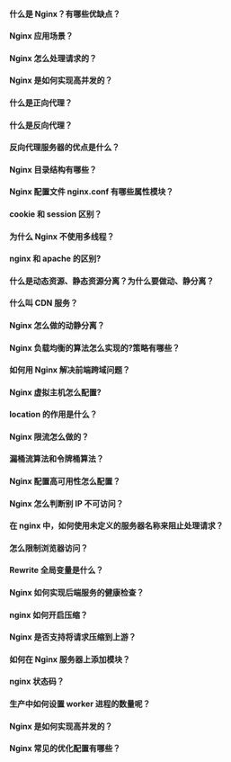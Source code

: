 <!--
 * @Author: Shu Binqi
 * @Date: 2023-03-05 23:49:45
 * @LastEditors: Shu Binqi
 * @LastEditTime: 2023-03-06 01:36:19
 * @Description: Nginx 面试题（34题）
 * @Version: 1.0.0
 * @FilePath: \interviewQuestions\PC端\Nginx.md
-->

#### 什么是 Nginx？有哪些优缺点？

#### Nginx 应用场景？

#### Nginx 怎么处理请求的？

#### Nginx 是如何实现高并发的？

#### 什么是正向代理？

#### 什么是反向代理？

#### 反向代理服务器的优点是什么？

#### Nginx 目录结构有哪些？

#### Nginx 配置文件 nginx.conf 有哪些属性模块？

#### cookie 和 session 区别？

#### 为什么 Nginx 不使用多线程？

#### nginx 和 apache 的区别?

#### 什么是动态资源、静态资源分离？为什么要做动、静分离？

#### 什么叫 CDN 服务？

#### Nginx 怎么做的动静分离？

#### Nginx 负载均衡的算法怎么实现的?策略有哪些？

#### 如何用 Nginx 解决前端跨域问题？

#### Nginx 虚拟主机怎么配置?

#### location 的作用是什么？

#### Nginx 限流怎么做的？

#### 漏桶流算法和令牌桶算法？

#### Nginx 配置高可用性怎么配置？

#### Nginx 怎么判断别 IP 不可访问？

#### 在 nginx 中，如何使用未定义的服务器名称来阻止处理请求？

#### 怎么限制浏览器访问？

#### Rewrite 全局变量是什么？

#### Nginx 如何实现后端服务的健康检查？

#### nginx 如何开启压缩？

#### Nginx 是否支持将请求压缩到上游？

#### 如何在 Nginx 服务器上添加模块？

#### nginx 状态码？

#### 生产中如何设置 worker 进程的数量呢？

#### Nginx 是如何实现高并发的？

#### Nginx 常见的优化配置有哪些？
